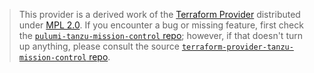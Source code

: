 > This provider is a derived work of the [Terraform Provider](https://github.com/terraform-providers/terraform-provider-tanzu-mission-control)
> distributed under [MPL 2.0](https://www.mozilla.org/en-US/MPL/2.0/). If you encounter a bug or missing feature,
> first check the [`pulumi-tanzu-mission-control` repo](/issues); however, if that doesn't turn up anything,
> please consult the source [`terraform-provider-tanzu-mission-control` repo](https://github.com/terraform-providers/terraform-provider-tanzu-mission-control/issues).
